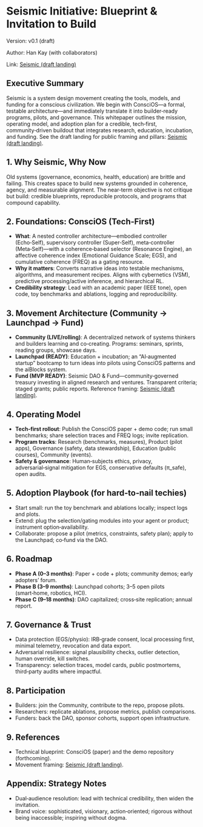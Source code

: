 # Seismic Initiative: Blueprint & Invitation to Build

Version: v0.1 (draft)

Author: Han Kay (with collaborators)

Link: [Seismic (draft landing)](https://navy-designs-307260.framer.app/)

## Executive Summary
Seismic is a system design movement creating the tools, models, and funding for a conscious civilization. We begin with ConsciOS—a formal, testable architecture—and immediately translate it into builder‑ready programs, pilots, and governance. This whitepaper outlines the mission, operating model, and adoption plan for a credible, tech‑first, community‑driven buildout that integrates research, education, incubation, and funding. See the draft landing for public framing and pillars: [Seismic (draft landing)](https://navy-designs-307260.framer.app/).

## 1. Why Seismic, Why Now
Old systems (governance, economics, health, education) are brittle and failing. This creates space to build new systems grounded in coherence, agency, and measurable alignment. The near‑term objective is not critique but build: credible blueprints, reproducible protocols, and programs that compound capability.

## 2. Foundations: ConsciOS (Tech‑First)
- **What**: A nested controller architecture—embodied controller (Echo‑Self), supervisory controller (Super‑Self), meta‑controller (Meta‑Self)—with a coherence‑based selector (Resonance Engine), an affective coherence index (Emotional Guidance Scale; EGS), and cumulative coherence (FREQ) as a gating resource.
- **Why it matters**: Converts narrative ideas into testable mechanisms, algorithms, and measurement recipes. Aligns with cybernetics (VSM), predictive processing/active inference, and hierarchical RL.
- **Credibility strategy**: Lead with an academic paper (IEEE tone), open code, toy benchmarks and ablations, logging and reproducibility.

## 3. Movement Architecture (Community → Launchpad → Fund)
- **Community (LIVE/rolling)**: A decentralized network of systems thinkers and builders learning and co‑creating. Programs: seminars, sprints, reading groups, showcase days.
- **Launchpad (READY)**: Education + incubation; an “AI‑augmented startup” bootcamp to turn ideas into pilots using ConsciOS patterns and the aiBlocks system.
- **Fund (MVP READY)**: Seismic DAO & Fund—community‑governed treasury investing in aligned research and ventures. Transparent criteria; staged grants; public reports.
Reference framing: [Seismic (draft landing)](https://navy-designs-307260.framer.app/).

## 4. Operating Model
- **Tech‑first rollout**: Publish the ConsciOS paper + demo code; run small benchmarks; share selection traces and FREQ logs; invite replication.
- **Program tracks**: Research (benchmarks, measures), Product (pilot apps), Governance (safety, data stewardship), Education (public courses), Community (events).
- **Safety & governance**: Human‑subjects ethics, privacy, adversarial‑signal mitigation for EGS, conservative defaults (π_safe), open audits.

## 5. Adoption Playbook (for hard‑to‑nail techies)
- Start small: run the toy benchmark and ablations locally; inspect logs and plots.
- Extend: plug the selection/gating modules into your agent or product; instrument option‑availability.
- Collaborate: propose a pilot (metrics, constraints, safety plan); apply to the Launchpad; co‑fund via the DAO.

## 6. Roadmap
- **Phase A (0–3 months)**: Paper + code + plots; community demos; early adopters’ forum.
- **Phase B (3–9 months)**: Launchpad cohorts; 3–5 open pilots (smart‑home, robotics, HCI).
- **Phase C (9–18 months)**: DAO capitalized; cross‑site replication; annual report.

## 7. Governance & Trust
- Data protection (EGS/physio): IRB‑grade consent, local processing first, minimal telemetry, revocation and data export.
- Adversarial resilience: signal plausibility checks, outlier detection, human override, kill switches.
- Transparency: selection traces, model cards, public postmortems, third‑party audits where impactful.

## 8. Participation
- Builders: join the Community, contribute to the repo, propose pilots.
- Researchers: replicate ablations, propose metrics, publish comparisons.
- Funders: back the DAO, sponsor cohorts, support open infrastructure.

## 9. References
- Technical blueprint: ConsciOS (paper) and the demo repository (forthcoming).
- Movement framing: [Seismic (draft landing)](https://navy-designs-307260.framer.app/).

## Appendix: Strategy Notes
- Dual‑audience resolution: lead with technical credibility, then widen the invitation.
- Brand voice: sophisticated, visionary, action‑oriented; rigorous without being inaccessible; inspiring without dogma.


